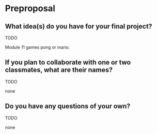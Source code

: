 # Preproposal
## What idea(s) do you have for your final project?
TODO

Module 11 games pong or mario.
## If you plan to collaborate with one or two classmates, what are their names?
TODO

none
## Do you have any questions of your own?
TODO

none
